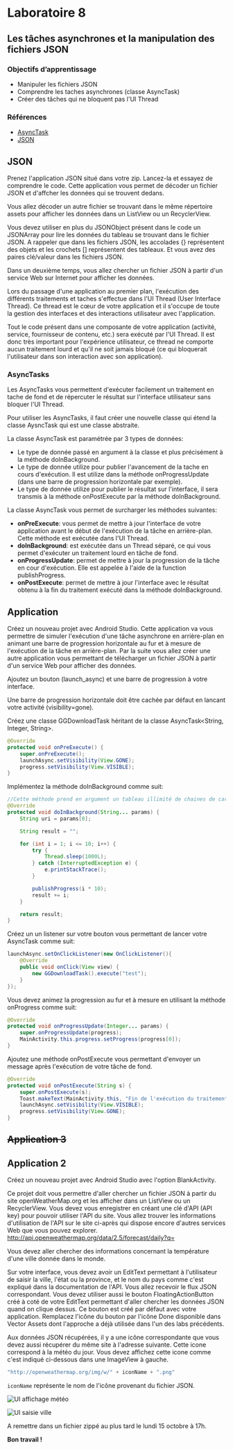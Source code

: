 # Laboratoire 8
## Les tâches asynchrones et la manipulation des fichiers JSON

### Objectifs d’apprentissage

- Manipuler les fichiers JSON
- Comprendre les taches asynchrones (classe AsyncTask)
- Créer des tâches qui ne bloquent pas l'UI Thread

### Références
- [AsyncTask](https://developer.android.com/reference/android/os/AsyncTask)
- [JSON](http://json.org/)
 
## JSON

Prenez l'application JSON situé dans votre zip. Lancez-la et essayez de comprendre le
code. Cette application vous permet de décoder un fichier JSON et d'affcher les données
qui se trouvent dedans.

Vous allez décoder un autre fichier se trouvant dans le même répertoire assets pour
afficher les données dans un ListView ou un RecyclerView.

Vous devez utiliser en plus du JSONObject présent dans le code un JSONArray pour lire les
données du tableau se trouvant dans le fichier JSON. A rappeler que dans les fichiers JSON,
les accolades {} représentent des objets et les crochets [] représentent des tableaux. Et
vous avez des paires clé/valeur dans les fichiers JSON.

Dans un deuxième temps, vous allez chercher un fichier JSON à partir d'un service Web
sur Internet pour afficher les données.


Lors du passage d'une application au premier plan, l'exécution des différents traitements
et taches s'effectue dans l'UI Thread (User Interface Thread). Ce thread est le cœur de 
votre application et il s'occupe de toute la gestion des interfaces et des interactions
utilisateur avec l'application.

Tout le code présent dans une composante de votre application (activité, service,
fournisseur de contenu, etc.) sera exécuté par l'UI Thread. Il est donc très important pour
l'expérience utilisateur, ce thread ne comporte aucun traitement lourd et qu'il ne soit
jamais bloqué (ce qui bloquerait l'utilisateur dans son interaction avec son application).

### AsyncTasks

Les AsyncTasks vous permettent d'exécuter facilement un traitement en tache de fond et
de répercuter le résultat sur l'interface utilisateur sans bloquer l'UI Thread.

Pour utiliser les AsyncTasks, il faut créer une nouvelle classe qui étend la classe AysncTask
qui est une classe abstraite.

La classe AsyncTask est paramétrée par 3 types de données:

- Le type de donnée passé en argument à la classe et plus précisément à la méthode
doInBackground.
- Le type de donnée utilize pour publier l'avancement de la tache en cours
d'exécution. Il est utilize dans la méthode onProgressUpdate (dans une barre de
progression horizontale par exemple).
- Le type de donnée utilize pour publier le résultat sur l'interface, il sera transmis à
la méthode onPostExecute par la méthode doInBackground.

La classe AsyncTask vous permet de surcharger les méthodes suivantes:

- **onPreExecute**: vous permet de mettre à jour l'interface de votre application avant
le début de l'exécution de la tâche en arrière-plan. Cette méthode est exécutée
dans l'UI Thread.
- **doInBackground**: est exécutée dans un Thread séparé, ce qui vous permet
d'exécuter un traitement lourd en tâche de fond.
- **onProgressUpdate**: permet de mettre à jour la progression de la tâche en cour
d'exécution. Elle est appelée à l'aide de la function publishProgress.
- **onPostExecute**: permet de mettre à jour l'interface avec le résultat obtenu à la fin
du traitement exécuté dans la méthode doInBackground. 

## Application

Créez un nouveau projet avec Android Studio. Cette application va vous permettre de
simuler l'exécution d'une tâche asynchrone en arrière-plan en animant une barre de
progression horizontale au fur et à mesure de l'exécution de la tâche en arrière-plan. Par
la suite vous allez créer une autre application vous permettant de télécharger un fichier
JSON à partir d'un service Web pour afficher des données.

Ajoutez un bouton (launch_async) et une barre de progression à votre interface.

Une barre de progression horizontale doit être cachée par défaut en lancant votre activité
(visibility=gone).

Créez une classe GGDownloadTask héritant de la classe AsyncTask<String, Integer,
String>. 

```Java
@Override
protected void onPreExecute() {
    super.onPreExecute();
    launchAsync.setVisibility(View.GONE);
    progress.setVisibility(View.VISIBLE);
}
```

Implémentez la méthode doInBackground comme suit:

```Java
//Cette méthode prend en argument un tableau illimité de chaines de caractères
@Override
protected void doInBackground(String... params) {
    String uri = params[0];

    String result = "";

    for (int i = 1; i <= 10; i++) {
        try {
            Thread.sleep(1000L);
        } catch (InterruptedException e) {
            e.printStackTrace();
        }

        publishProgress(i * 10);
        result += i;
    }

    return result;
}
```

Créez un un listener sur votre bouton vous permettant de lancer votre AsyncTask comme
suit:

```Java
launchAsync.setOnClickListener(new OnClickListener(){
    @Override
    public void onClick(View view) {
        new GGDownloadTask().execute("test");
    }
});
```

Vous devez animez la progression au fur et à mesure en utilisant la méthode onProgress
comme suit:

```Java
@Override
protected void onProgressUpdate(Integer... params) {
    super.onProgressUpdate(progress);
    MainActivity.this.progress.setProgress(progress[0]);
}
```

Ajoutez une méthode onPostExecute vous permettant d'envoyer un message après
l'exécution de votre tâche de fond.

```Java
@Override
protected void onPostExecute(String s) {
    super.onPostExecute(s);
    Toast.makeText(MainActivity.this, "Fin de l'exécution du traitement en arrière-plan", Toast.LENGTH_SHORT).show();
    launchAsync.setVisibility(View.VISIBLE);
    progress.setVisibility(View.GONE);
}
```

## ~~Application 3~~

## Application 2

Créez un nouveau projet avec Android Studio avec l'option BlankActivity.

Ce projet doit vous permettre d'aller chercher un fichier JSON à partir du site
openWeatherMap.org et les afficher dans un ListView ou un RecyclerView. Vous devez
vous enregistrer en créant une clé d'API (API key) pour pouvoir utiliser l'API du site. Vous
allez trouver les informations d'utilisation de l'API sur le site ci-après qui dispose encore
d'autres services Web que vous pouvez explorer.
http://api.openweathermap.org/data/2.5/forecast/daily?q=

Vous devez aller chercher des informations concernant la température d'une ville donnée
dans le monde.

Sur votre interface, vous devez avoir un EditText
permettant à l'utilisateur de saisir la ville, l'état ou la
province, et le nom du pays comme c'est expliqué dans la documentation de l'API. Vous 
allez recevoir le flux JSON correspondant. Vous devez utiliser aussi le
bouton FloatingActionButton créé à coté de votre EditText
permettant d'aller chercher les données JSON quand on
clique dessus. Ce bouton est créé par défaut avec votre
application. Remplacez l'icône du bouton par l'icône Done
disponible dans Vector Assets dont l'approche a déjà
utilisée dans l'un des labs précédents.

Aux données JSON récupérées, il y a une icône correspondante que vous devez aussi
récupérer du même site à l'adresse suivante. Cette icone correspond à la météo du jour.
Vous devez affichez cette icone comme c'est indiqué ci-dessous dans une ImageView à
gauche.
```Java
"http://openweathermap.org/img/w/" + iconName + ".png" 
```

`iconName` représente le nom de l'icône provenant du fichier JSON. 

![UI affichage météo](./SaisieVille.PNG "Affichage météo")

![UI saisie ville](./AffichageMeteo.PNG "Saisie de la ville")

A remettre dans un fichier zippé au plus tard le lundi 15 octobre à 17h.

**Bon travail !**

